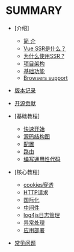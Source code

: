 
# SUMMARY

* [介绍]
  * [简 介](chapter1/1.0.md)
  * [Vue SSR是什么？](chapter1/1.1.md)
  * [为什么使用SSR ?](chapter1/1.2.md)
  * [项目架构](chapter1/1.3.md)
  * [基础功能](chapter1/1.4.md)
  * [Browsers support](chapter1/1.6.md)

* [版本记录](chapter1/1.5.md)

* [开源贡献](chapter5/README.md)

* [基础教程]
  * [快速开始](chapter2/2.0.md)
  * [源码结构图](chapter2/2.1.md)
  * [配置](chapter2/2.2.md)
  * [路由](chapter2/2.3.md)
  * [编写通用性代码](chapter2/2.4.md)

* [核心教程]
  * [cookies穿透](chapter3/3.1.md)
  * [HTTP请求](chapter3/3.2.md)
  * [国际化](chapter3/3.3.md)
  * [中间件](chapter3/3.4.md)
  * [log4js日志管理](chapter3/3.5.md)
  * [异常处理](chapter3/3.6.md)
  * [应用部署](chapter3/3.7.md)

* [常见问题](chapter4/README.md)




